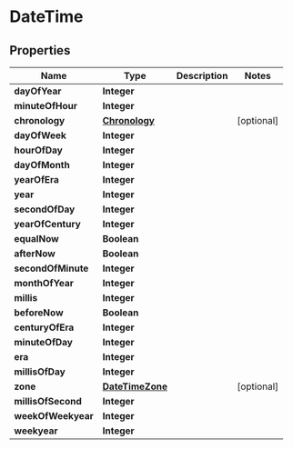 

# DateTime


## Properties

| Name | Type | Description | Notes |
|------------ | ------------- | ------------- | -------------|
|**dayOfYear** | **Integer** |  |  |
|**minuteOfHour** | **Integer** |  |  |
|**chronology** | [**Chronology**](Chronology.md) |  |  [optional] |
|**dayOfWeek** | **Integer** |  |  |
|**hourOfDay** | **Integer** |  |  |
|**dayOfMonth** | **Integer** |  |  |
|**yearOfEra** | **Integer** |  |  |
|**year** | **Integer** |  |  |
|**secondOfDay** | **Integer** |  |  |
|**yearOfCentury** | **Integer** |  |  |
|**equalNow** | **Boolean** |  |  |
|**afterNow** | **Boolean** |  |  |
|**secondOfMinute** | **Integer** |  |  |
|**monthOfYear** | **Integer** |  |  |
|**millis** | **Integer** |  |  |
|**beforeNow** | **Boolean** |  |  |
|**centuryOfEra** | **Integer** |  |  |
|**minuteOfDay** | **Integer** |  |  |
|**era** | **Integer** |  |  |
|**millisOfDay** | **Integer** |  |  |
|**zone** | [**DateTimeZone**](DateTimeZone.md) |  |  [optional] |
|**millisOfSecond** | **Integer** |  |  |
|**weekOfWeekyear** | **Integer** |  |  |
|**weekyear** | **Integer** |  |  |



